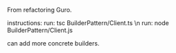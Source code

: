 From refactoring Guro.

instructions:
run: tsc BuilderPattern/Client.ts \n
run: node BuilderPattern/Client.js

can add more concrete builders.
